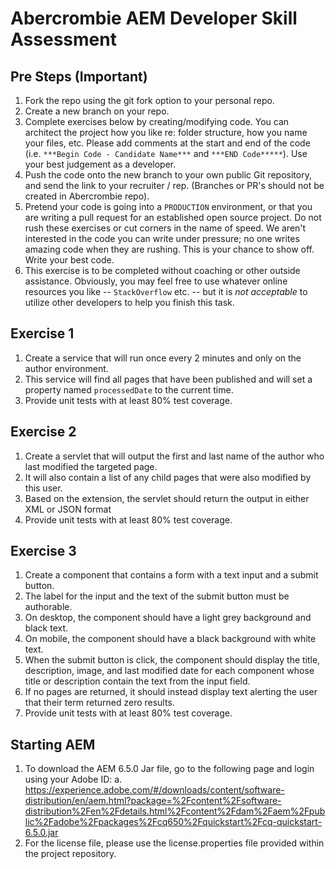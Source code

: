# Abercrombie AEM Developer Skill Assessment

## Pre Steps (Important)

1. Fork the repo using the git fork option to your personal repo.
2. Create a new branch on your repo.
3. Complete exercises below by creating/modifying code. You can architect the project how you like re: folder structure, how you name your files, etc. Please add comments at the start and end of the code (i.e. `***Begin Code - Candidate Name***` and `***END Code*****`). Use your best judgement as a developer.
3. Push the code onto the new branch to your own public Git repository, and send the link to your recruiter / rep. (Branches or PR's should not be created in Abercrombie repo).
4. Pretend your code is going into a `PRODUCTION` environment, or that you are writing a pull request for an established open source project. Do not rush these exercises or cut corners in the name of speed. We aren't interested in the code you can write under pressure; no one writes amazing code when they are rushing. This is your chance to show off. Write your best code.
5. This exercise is to be completed without coaching or other outside assistance. Obviously, you may feel free to use whatever online resources you like -- `StackOverflow` etc. -- but it is _not acceptable_ to utilize other developers to help you finish this task.


## Exercise 1

1.	Create a service that will run once every 2 minutes and only on the author environment.
2.	This service will find all pages that have been published and will set a property named `processedDate` to the current time.
3.	Provide unit tests with at least 80% test coverage.


## Exercise 2

1.	Create a servlet that will output the first and last name of the author who last modified the targeted page.
2.	It will also contain a list of any child pages that were also modified by this user.
3.	Based on the extension, the servlet should return the output in either XML or JSON format
4.	Provide unit tests with at least 80% test coverage.


## Exercise 3

1.	Create a component that contains a form with a text input and a submit button.
2.	The label for the input and the text of the submit button must be authorable.
3.	On desktop, the component should have a light grey background and black text.
4.	On mobile, the component should have a black background with white text.
5.	When the submit button is click, the component should display the title, description, image, and last modified date for each component whose title or description contain the text from the input field.
6.	If no pages are returned, it should instead display text alerting the user that their term returned zero results.
7.	Provide unit tests with at least 80% test coverage.


## Starting AEM

1.	To download the AEM 6.5.0 Jar file, go to the following page and login using your Adobe ID:
    a.	https://experience.adobe.com/#/downloads/content/software-distribution/en/aem.html?package=%2Fcontent%2Fsoftware-distribution%2Fen%2Fdetails.html%2Fcontent%2Fdam%2Faem%2Fpublic%2Fadobe%2Fpackages%2Fcq650%2Fquickstart%2Fcq-quickstart-6.5.0.jar
2.	For the license file, please use the license.properties file provided within the project repository.
